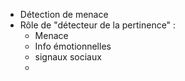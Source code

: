 - Détection de menace
- Rôle de "détecteur de la pertinence" :
	- Menace
	- Info émotionnelles
	- signaux sociaux
	- 